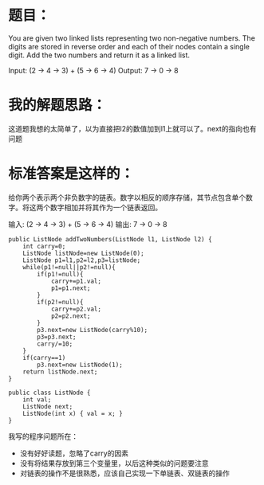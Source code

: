# 题目：
You are given two linked lists representing two non-negative numbers. The digits are stored in reverse order and each of their nodes contain a single digit. Add the two numbers and return it as a linked list.

Input: (2 -> 4 -> 3) + (5 -> 6 -> 4)
Output: 7 -> 0 -> 8

# 我的解题思路：
这道题我想的太简单了，以为直接把l2的数值加到l1上就可以了。next的指向也有问题

# 标准答案是这样的：

给你两个表示两个非负数字的链表。数字以相反的顺序存储，其节点包含单个数字。将这两个数字相加并将其作为一个链表返回。

输入: (2 -> 4 -> 3) + (5 -> 6 -> 4)
输出: 7 -> 0 -> 8

```
public ListNode addTwoNumbers(ListNode l1, ListNode l2) {
    int carry=0;
    ListNode listNode=new ListNode(0);
    ListNode p1=l1,p2=l2,p3=listNode;
    while(p1!=null||p2!=null){
        if(p1!=null){
            carry+=p1.val;
            p1=p1.next;
        }
        if(p2!=null){
            carry+=p2.val;
            p2=p2.next;
        }
        p3.next=new ListNode(carry%10);
        p3=p3.next;
        carry/=10;
    }
    if(carry==1)
        p3.next=new ListNode(1);
    return listNode.next;
}

public class ListNode {
    int val;
    ListNode next;
    ListNode(int x) { val = x; }
}
```

我写的程序问题所在：   
* 没有好好读题，忽略了carry的因素
* 没有将结果存放到第三个变量里，以后这种类似的问题要注意
* 对链表的操作不是很熟悉，应该自己实现一下单链表、双链表的操作
  

